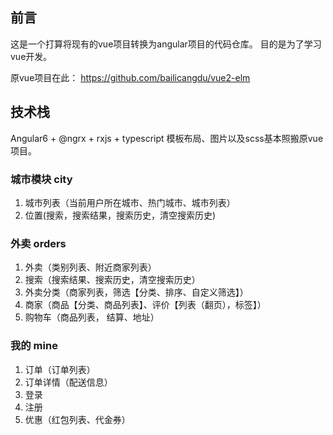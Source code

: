 ## 前言

这是一个打算将现有的vue项目转换为angular项目的代码仓库。 目的是为了学习vue开发。

原vue项目在此： https://github.com/bailicangdu/vue2-elm


## 技术栈
Angular6 + @ngrx + rxjs + typescript
模板布局、图片以及scss基本照搬原vue项目。

### 城市模块 city

1. 城市列表（当前用户所在城市、热门城市、城市列表）
2. 位置(搜索，搜索结果，搜索历史，清空搜索历史)


### 外卖 orders

1. 外卖（类别列表、附近商家列表）
2. 搜索（搜索结果、搜索历史，清空搜索历史）
3. 外卖分类（商家列表，筛选【分类、排序、自定义筛选】）
4. 商家（商品【分类、商品列表】、评价【列表（翻页），标签】）
5. 购物车（商品列表， 结算、地址）

### 我的 mine 

1. 订单（订单列表）
2. 订单详情（配送信息）
3. 登录
4. 注册
5. 优惠（红包列表、代金券）


